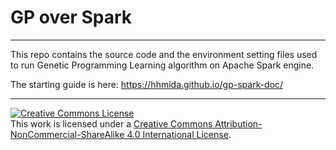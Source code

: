 # GP over Spark 
***
This repo contains the source code and the environment setting files used to run Genetic Programming Learning algorithm on Apache Spark engine.

The starting guide is here: https://hhmida.github.io/gp-spark-doc/ 
***
<a rel="license" href="http://creativecommons.org/licenses/by-nc-sa/4.0/"><img alt="Creative Commons License" style="border-width:0" src="https://i.creativecommons.org/l/by-nc-sa/4.0/88x31.png" /></a><br />This work is licensed under a <a rel="license" href="http://creativecommons.org/licenses/by-nc-sa/4.0/">Creative Commons Attribution-NonCommercial-ShareAlike 4.0 International License</a>.
